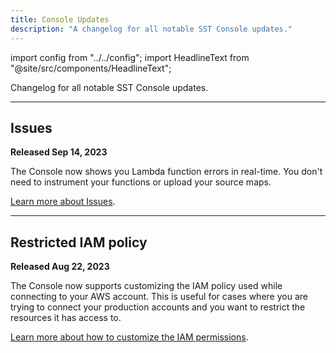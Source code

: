 ```yaml
---
title: Console Updates
description: "A changelog for all notable SST Console updates."
---
```


import config from "../../config";
import HeadlineText from "@site/src/components/HeadlineText";

<HeadlineText>

Changelog for all notable SST Console updates.

</HeadlineText>

---

## Issues

**Released Sep 14, 2023**

The Console now shows you Lambda function errors in real-time. You don't need to instrument your functions or upload your source maps.

[Learn more about Issues](../console.md#issues).

---

## Restricted IAM policy

**Released Aug 22, 2023**

The Console now supports customizing the IAM policy used while connecting to your AWS account. This is useful for cases where you are trying to connect your production accounts and you want to restrict the resources it has access to.

[Learn more about how to customize the IAM permissions](../console.md#iam-permissions).
